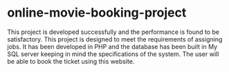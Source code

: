 # online-movie-booking-project
This project is developed successfully and the performance is found to be satisfactory. This project is designed to meet the requirements of assigning jobs. It has been developed in PHP and the database has been built in My SQL server keeping in mind the specifications of the system. The user will be able to book the ticket using this website. 
